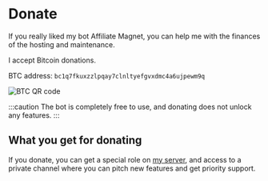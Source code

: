 # Donate

If you really liked my bot Affiliate Magnet, you can help me with the finances of the hosting and maintenance.

I accept Bitcoin donations.

BTC address: `bc1q7fkuxzzlpqay7clnltyefgvxdmc4a6ujpewm9q`

![BTC QR code](/img/btc-address.png 'BTC QR code')

:::caution
The bot is completely free to use, and donating does not unlock any features.
:::

## What you get for donating

If you donate, you can get a special role on [my server](https://discord.gg/qJnrRvt7wW), and access to a private
channel where you can pitch new features and get priority support. 